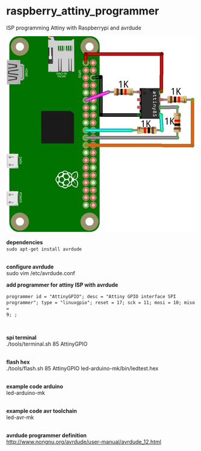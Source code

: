 # raspberry_attiny_programmer

ISP programming Attiny with Raspberrypi and avrdude<br>

![alt tag](https://github.com/kashimAstro/raspberry_attiny_programmer/blob/master/gpio-attiny85.jpg)

<b>dependencies</b><br>
<code>sudo apt-get install avrdude</code>

<br>
<b>configure avrdude</b><br>
sudo vim /etc/avrdude.conf 

<b>add programmer for attiny ISP with avrdude</b><br>
<code><pre>
programmer
  id    = "AttinyGPIO";
  desc  = "Attiny GPIO interface SPI programmer";
  type  = "linuxgpio";
  reset = 17;
  sck   = 11;
  mosi  = 10;
  miso  = 9;
;
</pre></code><br>

<b>spi terminal</b> <br>
./tools/terminal.sh 85 AttinyGPIO<br><br>

<b>flash hex</b><br>
./tools/flash.sh 85 AttinyGPIO led-arduino-mk/bin/ledtest.hex<br><br>

<b>example code arduino</b><br>
led-arduino-mk<br><br>

<b>example code avr toolchain</b><br>
led-avr-mk<br><br>

<b>avrdude programmer definition</b><br>
http://www.nongnu.org/avrdude/user-manual/avrdude_12.html
